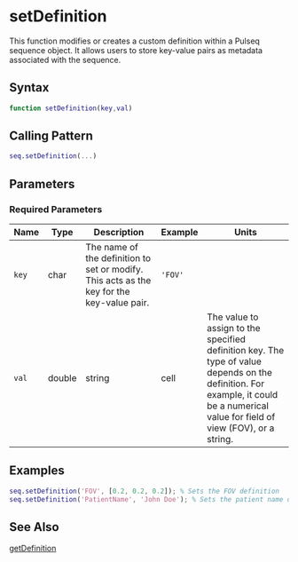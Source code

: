 # setDefinition

This function modifies or creates a custom definition within a Pulseq sequence object.  It allows users to store key-value pairs as metadata associated with the sequence.

## Syntax

```matlab
function setDefinition(key,val)
```

## Calling Pattern

```matlab
seq.setDefinition(...)
```

## Parameters

### Required Parameters

| Name | Type | Description | Example | Units |
|------|------|-------------|---------|-------|
| `key` | char | The name of the definition to set or modify. This acts as the key for the key-value pair. | `'FOV'` |  |
| `val` | double|string|cell | The value to assign to the specified definition key. The type of value depends on the definition. For example, it could be a numerical value for field of view (FOV), or a string. | `[0.2, 0.2, 0.2]` | varies |

## Examples

```matlab
seq.setDefinition('FOV', [0.2, 0.2, 0.2]); % Sets the FOV definition
seq.setDefinition('PatientName', 'John Doe'); % Sets the patient name definition
```

## See Also

[getDefinition](getDefinition.md)

